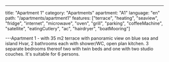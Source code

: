 ---

title: "Apartment 1"
category: "Apartments"
apartment: "A1"
language: "en"
path: "/apartments/apartment1"
features: ["terrace",
"heating",
"seaview",
"fridge",
"internet",
"microwave",
"oven",
"grill",
"parking",
"coffeeMachine",
"satellite",
"eatingCutlery",
"ac",
"hairdryer",
"boatMooring"]

---Apartment 1 - with 35 m2 terrace with panoramic view on blue sea and island Hvar, 2 bathrooms each with shower/WC, open plan kitchen. 3 separate bedrooms thereof two with twin beds and one with two studio couches. It's suitable for 6 persons.
